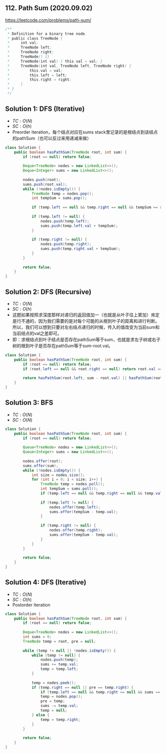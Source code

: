 ## 112. Path Sum (2020.09.02)

https://leetcode.com/problems/path-sum/


```java
/**
 * Definition for a binary tree node.
 * public class TreeNode {
 *     int val;
 *     TreeNode left;
 *     TreeNode right;
 *     TreeNode() {}
 *     TreeNode(int val) { this.val = val; }
 *     TreeNode(int val, TreeNode left, TreeNode right) {
 *         this.val = val;
 *         this.left = left;
 *         this.right = right;
 *     }
 * }
 */
```

## Solution 1: DFS (Iterative)

- $TC:O(N)$
- $SC:O(h)$
- Preorder iteration，每个结点对应在sums stack里记录的是根结点到该结点的pathSum（也可以反过来用递减来做）

```java
class Solution {
    public boolean hasPathSum(TreeNode root, int sum) {
        if (root == null) return false;
        
        Deque<TreeNode> nodes = new LinkedList<>();
        Deque<Integer> sums = new LinkedList<>();
        
        nodes.push(root);
        sums.push(root.val);
        while (!nodes.isEmpty()) {
            TreeNode temp = nodes.pop();
            int tempSum = sums.pop();
            
            if (temp.left == null && temp.right == null && tempSum == sum) return true;
            
            if (temp.left != null) {
                nodes.push(temp.left);
                sums.push(temp.left.val + tempSum);
            }
            
            if (temp.right != null) {
                nodes.push(temp.right);
                sums.push(temp.right.val + tempSum);
            }
        }
        
        return false;
    }
}
```

## Solution 2: DFS (Recursive)

- $TC:O(N)$
- $SC:O(h)$
- 这题如果按照求深度那样对递归的返回值加一（也就是从叶子往上累加）肯定是行不通的，因为我们需要的是对每个可能的从根到叶子的距离和进行判断。所以，我们可以想到只要对左右结点递归的时候，传入的值改变为当前sum和当前结点的val之差即可。
- 即：求根结点到叶子结点是否存在pathSum等于sum，也就是求左子树或右子树的根到叶子是否存在pathSum等于sum-root.val。

```java
class Solution {
    public boolean hasPathSum(TreeNode root, int sum) {
        if (root == null) return false;
        if (root.left == null && root.right == null) return root.val == sum;
        
        return hasPathSum(root.left, sum - root.val) || hasPathSum(root.right, sum - root.val);
    }
}
```

## Solution 3: BFS

- $TC:O(N)$
- $SC:O(N)$

```java
class Solution {
    public boolean hasPathSum(TreeNode root, int sum) {
        if (root == null) return false;
        
        Queue<TreeNode> nodes = new LinkedList<>();
        Queue<Integer> sums = new LinkedList<>();
        
        nodes.offer(root);
        sums.offer(sum);
        while (!nodes.isEmpty()) {
            int size = nodes.size();
            for (int i = 0; i < size; i++) {
                TreeNode temp = nodes.poll();
                int tempSum = sums.poll();
                if (temp.left == null && temp.right == null && temp.val == tempSum) return true;
                
                if (temp.left != null) {
                    nodes.offer(temp.left);
                    sums.offer(tempSum - temp.val);
                }
                
                if (temp.right != null) {
                    nodes.offer(temp.right);
                    sums.offer(tempSum - temp.val);
                }
            }
        }
        
        return false;
    }
}
```

## Solution 4: DFS (Iterative)

- $TC:O(N)$
- $SC:O(h)$
- Postorder iteration

```java
class Solution {
    public boolean hasPathSum(TreeNode root, int sum) {
        if (root == null) return false;
        
        Deque<TreeNode> nodes = new LinkedList<>();
        int sums = 0;
        TreeNode temp = root, pre = null;
        
        while (temp != null || !nodes.isEmpty()) {
            while (temp != null) {
                nodes.push(temp);
                sums += temp.val;
                temp = temp.left;
            }
            
            temp = nodes.peek();
            if (temp.right == null || pre == temp.right) {
                if (temp.left == null && temp.right == null && sums == sum) return true;
                temp = nodes.pop();
                pre = temp;
                sums -= temp.val;
                temp = null;
            } else {
                temp = temp.right;
            }
        }
        
        return false;
    }
}
```

